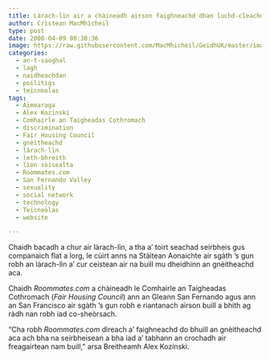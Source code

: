 ```yaml
---
title: Làrach-lìn air a chàineadh airson faighneachd dhan luchd-cleachdaidh mun gnèitheachd aca
author: Crìstean MacMhìcheil
type: post
date: 2008-04-09 08:30:36
image: https://raw.githubusercontent.com/MacMhicheil/GeidhUK/master/images/2008-04-09-larach-lin-air-a-chaineadh-airson-faighneachd-dhan-luchd-cleachdaidh-mun-gneitheachd-aca.jpg
categories:
  - an-t-saoghal
  - lagh
  - naidheachdan
  - poilitigs
  - teicneolas
tags:
  - Aimearaga
  - Alex Kozinski
  - Comhairle an Taigheadas Cothromach
  - discrimination
  - Fair Housing Council
  - gnèitheachd
  - làrach-lìn
  - leth-bhreith
  - lìon sòisealta
  - Roommates.com
  - San Fernando Valley
  - sexuality
  - social network
  - technology
  - Teicneòlas
  - website

---
```

Chaidh bacadh a chur air làrach-lìn, a tha a&#8217; toirt seachad seirbheis gus companaich flat a lorg, le cùirt anns na Stàitean Aonaichte air sgàth &#8217;s gun robh an làrach-lìn a&#8217; cur ceistean air na buill mu dheidhinn an gnèitheachd aca.

<!--more-->

Chaidh _Roommates.com_ a chàineadh le Comhairle an Taigheadas Cothromach (_Fair Housing Council_) ann an Gleann San Fernando agus ann an San Francisco air sgàth &#8217;s gun robh e riantanach airson buill a bhith ag ràdh nan robh iad co-sheòrsach.

&#8220;Cha robh _Roommates.com_ dìreach a&#8217; faighneachd do bhuill an gnèitheachd aca ach bha na seirbheisean a bha iad a&#8217; tabhann an crochadh air freagairtean nam buill,&#8221; arsa Breitheamh Alex Kozinski.
